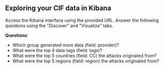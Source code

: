 ## Exploring your CIF data in Kibana

Access the Kibana interface using the provided URL. 
Answer the following questions using the "Discover" and "Visualize" tabs.

**Questions**:
- Which group generated more data (field: provider)?
- What were the top 4 data tags (field: tags)?
- What were the top 5 countries (field: CC) the attacks originated from?
- What were the top 5 regions (field: region) the attacks originated from?
